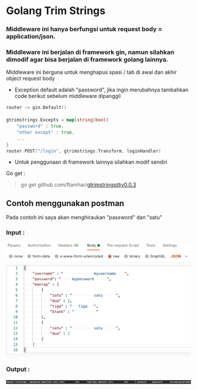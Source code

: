 # Golang Trim Strings
### Middleware ini hanya berfungsi untuk request body = application/json.

### Middleware ini berjalan di framework gin, namun silahkan dimodif agar bisa berjalan di framework golang lainnya.
Middleware ini berguna untuk menghapus spasi / tab di awal dan akhir object request body

- Exception default adalah "password", jika ingin merubahnya tambahkan code berikut sebelum middleware dipanggil
```go
router := gin.Default()

gtrimstrings.Excepts = map[string]bool{
    "password" : true,
    "other except" : true,
    ...
}
router.POST("/login", gtrimstrings.Transform, loginHandler)
```
- Untuk penggunaan di framework lainnya silahkan modif sendiri

Go get :
> go get github.com/ftamhar/gtrimstrings@v0.0.3

## Contoh menggunakan postman

Pada contoh ini saya akan menghiraukan "password" dan "satu"
### Input :
![Input](/img/1.jpg)
### Output :
![Output](/img/2.jpg)
